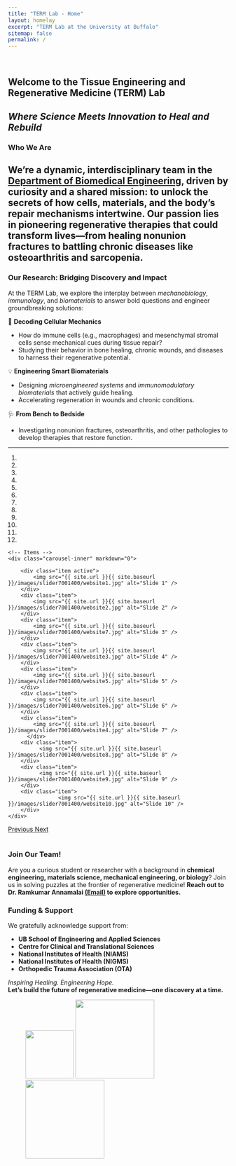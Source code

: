 ```yaml
---
title: "TERM Lab - Home"
layout: homelay
excerpt: "TERM Lab at the University at Buffalo"
sitemap: false
permalink: /
---
```

&nbsp;
## Welcome to the Tissue Engineering and Regenerative Medicine (TERM) Lab  
*Where Science Meets Innovation to Heal and Rebuild*  
---
### **Who We Are**  
We’re a dynamic, interdisciplinary team in the [**Department of Biomedical Engineering**](https://engineering.buffalo.edu/bme.html), driven by curiosity and a shared mission: to unlock the secrets of how cells, materials, and the body’s repair mechanisms intertwine. Our passion lies in pioneering regenerative therapies that could transform lives—from healing nonunion fractures to battling chronic diseases like osteoarthritis and sarcopenia.
---
### **Our Research: Bridging Discovery and Impact**  
At the TERM Lab, we explore the interplay between *mechanobiology*, *immunology*, and *biomaterials* to answer bold questions and engineer groundbreaking solutions:  

🔬 **Decoding Cellular Mechanics**  
- How do immune cells (e.g., macrophages) and mesenchymal stromal cells sense mechanical cues during tissue repair?  
- Studying their behavior in bone healing, chronic wounds, and diseases to harness their regenerative potential.  

💡 **Engineering Smart Biomaterials**  
- Designing *microengineered systems* and *immunomodulatory biomaterials* that actively guide healing.  
- Accelerating regeneration in wounds and chronic conditions.  

🩺 **From Bench to Bedside**  
- Investigating nonunion fractures, osteoarthritis, and other pathologies to develop therapies that restore function.

---
<div markdown="0" id="carousel" class="carousel slide" data-ride="carousel" data-interval="5000" data-pause="hover" >
    <!-- Menu -->
    <ol class="carousel-indicators">
        <li data-target="#carousel" data-slide-to="0" class="active"></li>
        <li data-target="#carousel" data-slide-to="1"></li>
        <li data-target="#carousel" data-slide-to="2"></li>
        <li data-target="#carousel" data-slide-to="3"></li>
        <li data-target="#carousel" data-slide-to="4"></li>
        <li data-target="#carousel" data-slide-to="5"></li>
        <li data-target="#carousel" data-slide-to="6"></li>
        <li data-target="#carousel" data-slide-to="7"></li>
        <li data-target="#carousel" data-slide-to="8"></li>
        <li data-target="#carousel" data-slide-to="9"></li>
        <li data-target="#carousel" data-slide-to="10"></li>
        <li data-target="#carousel" data-slide-to="11"></li>
    </ol>

    <!-- Items -->
    <div class="carousel-inner" markdown="0">

        <div class="item active">
            <img src="{{ site.url }}{{ site.baseurl }}/images/slider7001400/website1.jpg" alt="Slide 1" />
        </div>
        <div class="item">
            <img src="{{ site.url }}{{ site.baseurl }}/images/slider7001400/website2.jpg" alt="Slide 2" />
        </div>
        <div class="item">
            <img src="{{ site.url }}{{ site.baseurl }}/images/slider7001400/website7.jpg" alt="Slide 3" />
        </div>
        <div class="item">
            <img src="{{ site.url }}{{ site.baseurl }}/images/slider7001400/website3.jpg" alt="Slide 4" />
        </div>
        <div class="item">
            <img src="{{ site.url }}{{ site.baseurl }}/images/slider7001400/website5.jpg" alt="Slide 5" />
        </div>
        <div class="item">
            <img src="{{ site.url }}{{ site.baseurl }}/images/slider7001400/website6.jpg" alt="Slide 6" />
        </div>  
        <div class="item">
            <img src="{{ site.url }}{{ site.baseurl }}/images/slider7001400/website4.jpg" alt="Slide 7" />
          </div>
        <div class="item">
              <img src="{{ site.url }}{{ site.baseurl }}/images/slider7001400/website8.jpg" alt="Slide 8" />
        </div>
        <div class="item">
              <img src="{{ site.url }}{{ site.baseurl }}/images/slider7001400/website9.jpg" alt="Slide 9" />
        </div>
        <div class="item">
                    <img src="{{ site.url }}{{ site.baseurl }}/images/slider7001400/website10.jpg" alt="Slide 10" />
        </div>
    </div>
  <a class="left carousel-control" href="#carousel" role="button" data-slide="prev">
    <span class="glyphicon glyphicon-chevron-left" aria-hidden="true"></span>
    <span class="sr-only">Previous</span>
  </a>
  <a class="right carousel-control" href="#carousel" role="button" data-slide="next">
    <span class="glyphicon glyphicon-chevron-right" aria-hidden="true"></span>
    <span class="sr-only">Next</span>
  </a>
</div>&nbsp;

### **Join Our Team!**  
Are you a curious student or researcher with a background in **chemical engineering, materials science, mechanical engineering, or biology**? Join us in solving puzzles at the frontier of regenerative medicine! **Reach out to Dr. Ramkumar Annamalai [(Email)](mailto:ramkumar.suny@gmail.com) to explore opportunities.**

### **Funding & Support**  
We gratefully acknowledge support from:  
- **UB School of Engineering and Applied Sciences**  
- **Centre for Clinical and Translational Sciences**  
- **National Institutes of Health (NIAMS)**  
- **National Institutes of Health (NIGMS)**
- **Orthopedic Trauma Association (OTA)**

*Inspiring Healing. Engineering Hope.*  
**Let’s build the future of regenerative medicine—one discovery at a time.**  

<figure class="fourth">
  <img src="{{ site.url }}{{ site.baseurl }}/images/logopic/NIGMS.jpg" style="width: 110px">
  <img src="{{ site.url }}{{ site.baseurl }}/images/logopic/ota.png" style="width: 180px">
  <img src="{{ site.url }}{{ site.baseurl }}/images/logopic/NIAMS2.jpg" style="width: 180px">

  <!--img src="{{ site.url }}{{ site.baseurl }}/images/logopic/coe2.jpg" style="width: 210px">
  <!--<img src="{{ site.url }}{{ site.baseurl }}/images/logopic/Logo_NWO.jpg" style="width: 120px"> -->
  <!--<img src="{{ site.url }}{{ site.baseurl }}/images/logopic/Logo_ERC.jpg" style="width: 110px"> -->
</figure>
